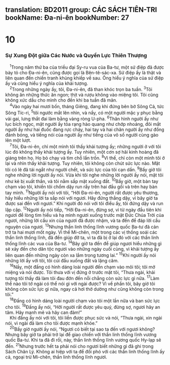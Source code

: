 translation: BD2011
group: CÁC SÁCH TIÊN-TRI
bookName: Đa-ni-ên 
bookNumber: 27
-------

<div class="title"><h1>10</h1><h3>Sự Xung Ðột giữa Các Nước và Quyền Lực Thiên Thượng</h3></div>
<span class="verse da_10_1"> <sup>1</sup>Trong năm thứ ba của triều đại Sy-ru vua của Ba-tư, một sứ điệp đã được bày tỏ cho Ða-ni-ên, cũng được gọi là Bên-tê-sác-xa. Sứ điệp ấy là thật và liên quan đến chiến tranh khủng khiếp về sau. Ông hiểu ý nghĩa của sứ điệp ấy và cũng hiểu ý nghĩa của khải tượng.<br/></span>
<span class="verse da_10_2"> <sup>2</sup>Trong những ngày ấy, tôi, Ða-ni-ên, đã than khóc trọn ba tuần. </span>
<span class="verse da_10_3"><sup>3</sup>Tôi không ăn những thức ăn ngon; thịt và rượu không vào miệng tôi. Tôi cũng không xức dầu cho mình cho đến khi ba tuần đã mãn.<br/></span>
<span class="verse da_10_4"> <sup>4</sup>Vào ngày hai mươi bốn, tháng Giêng, đang khi đứng bên bờ Sông Cả, tức Sông Tíc-ri, </span>
<span class="verse da_10_5"><sup>5</sup>tôi ngước mắt lên nhìn, và nầy, có một người mặc y phục bằng vải gai, lưng thắt đai làm bằng vàng ròng U-pha. </span>
<span class="verse da_10_6"><sup>6</sup>Thân hình người ấy như lục bích ngọc, mặt người ấy tỏa rạng hào quang như chớp nhoáng, đôi mắt người ấy như hai đuốc đang rực cháy, hai tay và hai chân người ấy như đồng đánh bóng, và tiếng nói của người ấy như tiếng của vô số người cùng gào lên một lượt.<br/></span>
<span class="verse da_10_7"> <sup>7</sup>Tôi, Ða-ni-ên, chỉ một mình tôi thấy khải tượng ấy; những người ở với tôi lúc đó không thấy khải tượng ấy. Tuy nhiên, một cơn sợ hãi kinh hoàng đã giáng trên họ. Họ bỏ chạy và tìm chỗ lẩn trốn. </span>
<span class="verse da_10_8"><sup>8</sup>Vì thế, chỉ còn một mình tôi ở lại và nhìn thấy khải tượng. Tuy nhiên, tôi không còn chút sức lực nào. Mặt tôi có lẽ đã tái ngắt như người chết, và sức lực của tôi cạn dần. </span>
<span class="verse da_10_9"><sup>9</sup>Bấy giờ tôi nghe những lời người ấy nói. Vừa khi tôi nghe những lời người ấy nói, mặt tôi như kẻ bị xuất thần, và tôi nằm sấp mặt xuống đất. </span>
<span class="verse da_10_10"><sup>10</sup>Bấy giờ, một bàn tay chạm vào tôi, khiến tôi chổm dậy run rẩy trên hai đầu gối và trên hay bàn tay mình. </span>
<span class="verse da_10_11"><sup>11</sup>Người ấy nói với tôi, “Hỡi Ða-ni-ên, người rất được yêu thương, hãy hiểu những lời ta sắp nói với ngươi. Hãy đứng thẳng dậy, vì bây giờ ta được sai đến với ngươi.” Khi người đó nói với tôi điều ấy, tôi đứng dậy và run lập cập. </span>
<span class="verse da_10_12"><sup>12</sup>Người ấy nói tiếp, “Hỡi Ða-ni-ên, đừng sợ, vì từ ngày đầu tiên khi ngươi để lòng tìm hiểu và hạ mình ngươi xuống trước mặt Ðức Chúa Trời của ngươi, những lời cầu xin của ngươi đã được nhậm, và ta đến để đáp lời cầu nguyện của ngươi. </span>
<span class="verse da_10_13"><sup>13</sup>Nhưng thần linh thống lĩnh vương quốc Ba-tư đã cản trở ta hai mươi mốt ngày. Vì thế Mi-chên, một trong các vị thống soái các thần linh thống lĩnh, đã đến giúp đỡ ta, vì ta đã bị ở lại đó với các thần linh thống lĩnh các vua của Ba-tư. </span>
<span class="verse da_10_14"><sup>14</sup>Bây giờ ta đến để giúp ngươi hiểu những gì sẽ xảy đến cho dân tộc ngươi vào những ngày cuối cùng, vì khải tượng ấy liên quan đến những ngày còn xa lắm trong tương lai.” </span>
<span class="verse da_10_15"><sup>15</sup>Khi người ấy nói những lời ấy với tôi, tôi cúi đầu xuống đất và lặng câm.<br/></span>
<span class="verse da_10_16"> <sup>16</sup>Nầy, một đấng có hình dáng loài người đến chạm vào môi tôi; tôi mở miệng và nói được. Tôi thưa với vị đứng ở trước mặt tôi, “Thưa ngài, khải tượng tôi thấy đã làm tôi đau đớn đến nỗi chẳng còn sức lực gì nữa. </span>
<span class="verse da_10_17"><sup>17</sup>Làm thể nào tôi tớ ngài có thể nói gì với ngài được? Vì về phần tôi, bây giờ tôi không còn sức lực gì nữa, ngay cả hơi thở dường như cũng không còn trong tôi.”<br/></span>
<span class="verse da_10_18"> <sup>18</sup>Ðấng có hình dáng loài người chạm vào tôi một lần nữa và ban sức lực cho tôi. </span>
<span class="verse da_10_19"><sup>19</sup>Ðấng ấy nói, “Hỡi người rất được yêu quý, đừng sợ, ngươi hãy an tâm. Hãy mạnh mẽ và hãy can đảm!”<br/> Khi đấng ấy nói với tôi, tôi liền được phục sức và nói, “Thưa ngài, xin ngài nói, vì ngài đã làm cho tôi được mạnh khỏe.”<br/></span>
<span class="verse da_10_20"> <sup>20</sup>Bấy giờ người ấy nói, “Ngươi có biết tại sao ta đến với ngươi không? Nhưng bây giờ ta phải trở lại để giao chiến với thần linh thống lĩnh vương quốc Ba-tư. Khi ta đã đi rồi, này, thần linh thống lĩnh vương quốc Hy-lạp sẽ đến. </span>
<span class="verse da_10_21"><sup>21</sup>Nhưng trước hết ta phải nói cho ngươi biết những gì đã ghi trong Sách Chân Lý. Không ai hiệp với ta để đối phó với các thần linh thống lĩnh ấy cả, ngoại trừ Mi-chên, thần linh thống lĩnh ngươi.<br/></span>
